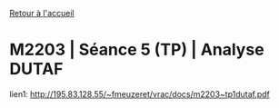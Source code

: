 [Retour à l'accueil](README.md)

# M2203 | Séance 5 (TP) | Analyse DUTAF

lien1: http://195.83.128.55/~fmeuzeret/vrac/docs/m2203~tp1dutaf.pdf
